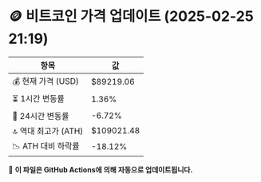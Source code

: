 # 🪙 비트코인 가격 업데이트 (2025-02-25 21:19)

| 항목                | 값 |
|--------------------|----------------|
| 💰 현재 가격 (USD) | $89219.06 |
| ⏳ 1시간 변동률    | 1.36% |
| 📆 24시간 변동률   | -6.72% |
| 🔝 역대 최고가 (ATH) | $109021.48 |
| 📉 ATH 대비 하락률 | -18.12% |

🔄 **이 파일은 GitHub Actions에 의해 자동으로 업데이트됩니다.**
